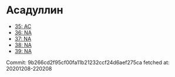 # Асадуллин
- [35: AC](35.md)
- [36: NA](36.md)
- [37: NA](37.md)
- [38: NA](38.md)
- [39: NA](39.md)

Commit: 9b266cd2f95cf00fa11b21232ccf24d6aef275ca
 fetched at: 20201208-220208
